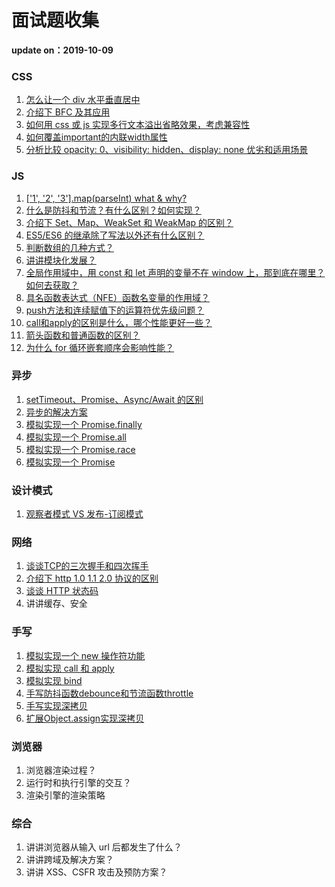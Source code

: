 # 面试题收集

**update on：2019-10-09**

### CSS

1. [怎么让一个 div 水平垂直居中](https://github.com/woshidasusu/Doc/blob/master/%E9%9D%A2%E8%AF%95%E9%A2%98/CSS/div%E6%B0%B4%E5%B9%B3%E5%9E%82%E7%9B%B4%E5%B1%85%E4%B8%AD.md)
2. [介绍下 BFC 及其应用](https://github.com/woshidasusu/Doc/blob/master/%E9%9D%A2%E8%AF%95%E9%A2%98/CSS/%E4%BB%8B%E7%BB%8D%E4%B8%8BBFC%E5%8F%8A%E5%85%B6%E5%BA%94%E7%94%A8.md)
3. [如何用 css 或 js 实现多行文本溢出省略效果，考虑兼容性](https://github.com/woshidasusu/Doc/blob/master/%E9%9D%A2%E8%AF%95%E9%A2%98/CSS/%E5%A4%9A%E8%A1%8C%E6%96%87%E6%9C%AC%E6%BA%A2%E5%87%BA%E7%9C%81%E7%95%A5%E6%95%88%E6%9E%9C.md)
4. [如何覆盖important的内联width属性](https://github.com/woshidasusu/Doc/blob/master/%E9%9D%A2%E8%AF%95%E9%A2%98/CSS/%E5%A6%82%E4%BD%95%E8%A6%86%E7%9B%96important%E7%9A%84%E5%86%85%E8%81%94width%E5%B1%9E%E6%80%A7.md)  
5. [分析比较 opacity: 0、visibility: hidden、display: none 优劣和适用场景](https://github.com/woshidasusu/Doc/blob/master/%E9%9D%A2%E8%AF%95%E9%A2%98/CSS/%E6%AF%94%E8%BE%83opacity%E5%92%8Cvisibility%E5%92%8Cdisplay%E9%9A%90%E8%97%8F%E5%85%83%E7%B4%A0%E7%9A%84%E4%BC%98%E5%8A%A3.md)

### JS

1. [['1', '2', '3'].map(parseInt) what & why?](https://github.com/woshidasusu/Doc/blob/master/%E9%9D%A2%E8%AF%95%E9%A2%98/JS/js%E9%9D%A2%E8%AF%95%E9%A2%98.md#1)
2. [什么是防抖和节流？有什么区别？如何实现？](https://github.com/woshidasusu/Doc/blob/master/%E9%9D%A2%E8%AF%95%E9%A2%98/JS/js%E9%9D%A2%E8%AF%95%E9%A2%98.md#2)
3. [介绍下 Set、Map、WeakSet 和 WeakMap 的区别？](https://github.com/woshidasusu/Doc/blob/master/%E9%9D%A2%E8%AF%95%E9%A2%98/JS/js%E9%9D%A2%E8%AF%95%E9%A2%98.md#3)
4. [ES5/ES6 的继承除了写法以外还有什么区别？](https://github.com/woshidasusu/Doc/blob/master/%E9%9D%A2%E8%AF%95%E9%A2%98/JS/js%E9%9D%A2%E8%AF%95%E9%A2%98.md#4)
5. [判断数组的几种方式？](https://github.com/woshidasusu/Doc/blob/master/%E9%9D%A2%E8%AF%95%E9%A2%98/JS/js%E9%9D%A2%E8%AF%95%E9%A2%98.md#5)
6. [讲讲模块化发展？](https://github.com/woshidasusu/Doc/blob/master/%E9%9D%A2%E8%AF%95%E9%A2%98/JS/js%E9%9D%A2%E8%AF%95%E9%A2%98.md#6)
7. [全局作用域中，用 const 和 let 声明的变量不在 window 上，那到底在哪里？如何去获取？](https://github.com/woshidasusu/Doc/blob/master/%E9%9D%A2%E8%AF%95%E9%A2%98/JS/js%E9%9D%A2%E8%AF%95%E9%A2%98.md#7)
8. [具名函数表达式（NFE）函数名变量的作用域？](https://github.com/woshidasusu/Doc/blob/master/%E9%9D%A2%E8%AF%95%E9%A2%98/JS/js%E9%9D%A2%E8%AF%95%E9%A2%98.md#8)
9. [push方法和连续赋值下的运算符优先级问题？](https://github.com/woshidasusu/Doc/blob/master/%E9%9D%A2%E8%AF%95%E9%A2%98/JS/js%E9%9D%A2%E8%AF%95%E9%A2%98.md#9)
10. [call和apply的区别是什么，哪个性能更好一些？](https://github.com/woshidasusu/Doc/blob/master/%E9%9D%A2%E8%AF%95%E9%A2%98/JS/js%E9%9D%A2%E8%AF%95%E9%A2%98.md#10)
11. [箭头函数和普通函数的区别？](https://github.com/woshidasusu/Doc/blob/master/%E9%9D%A2%E8%AF%95%E9%A2%98/JS/js%E9%9D%A2%E8%AF%95%E9%A2%98.md#11)
12. [为什么 for 循环嵌套顺序会影响性能？](https://github.com/woshidasusu/Doc/blob/master/%E9%9D%A2%E8%AF%95%E9%A2%98/JS/js%E9%9D%A2%E8%AF%95%E9%A2%98.md#12)

### 异步

1. [ setTimeout、Promise、Async/Await 的区别](https://github.com/woshidasusu/Doc/blob/master/%E9%9D%A2%E8%AF%95%E9%A2%98/%E5%BC%82%E6%AD%A5/setTimeout%26Promise%26Async_Await%E5%8C%BA%E5%88%AB.md)
2. [异步的解决方案](https://github.com/woshidasusu/Doc/blob/master/%E9%9D%A2%E8%AF%95%E9%A2%98/%E5%BC%82%E6%AD%A5/%E5%BC%82%E6%AD%A5%E7%9A%84%E8%A7%A3%E5%86%B3%E6%96%B9%E6%A1%88.md)
3. [模拟实现一个 Promise.finally](https://github.com/woshidasusu/Doc/blob/master/%E9%9D%A2%E8%AF%95%E9%A2%98/%E5%BC%82%E6%AD%A5/Promise.md#1)
4. [模拟实现一个 Promise.all](https://github.com/woshidasusu/Doc/blob/master/%E9%9D%A2%E8%AF%95%E9%A2%98/%E5%BC%82%E6%AD%A5/Promise.md#2)
5. [模拟实现一个 Promise.race](https://github.com/woshidasusu/Doc/blob/master/%E9%9D%A2%E8%AF%95%E9%A2%98/%E5%BC%82%E6%AD%A5/Promise.md#3)
6. [模拟实现一个 Promise](https://github.com/woshidasusu/Doc/blob/master/%E9%9D%A2%E8%AF%95%E9%A2%98/%E5%BC%82%E6%AD%A5/Promise.md#4)

### 设计模式

1. [观察者模式 VS 发布-订阅模式](https://github.com/woshidasusu/Doc/blob/master/%E9%9D%A2%E8%AF%95%E9%A2%98/%E8%AE%BE%E8%AE%A1%E6%A8%A1%E5%BC%8F/%E8%A7%82%E5%AF%9F%E8%80%85%E6%A8%A1%E5%BC%8F%E5%92%8C%E5%8F%91%E5%B8%83%E8%AE%A2%E9%98%85%E6%A8%A1%E5%BC%8F%E7%9A%84%E5%8C%BA%E5%88%AB.md)

### 网络

1. [谈谈TCP的三次握手和四次挥手](https://github.com/woshidasusu/Doc/blob/master/%E9%9D%A2%E8%AF%95%E9%A2%98/%E7%BD%91%E7%BB%9C/%E8%B0%88%E8%B0%88TCP%E7%9A%84%E4%B8%89%E6%AC%A1%E6%8F%A1%E6%89%8B%E5%92%8C%E5%9B%9B%E6%AC%A1%E6%8C%A5%E6%89%8B.md)
2. [介绍下 http 1.0 1.1 2.0 协议的区别](https://github.com/woshidasusu/Doc/blob/master/%E9%9D%A2%E8%AF%95%E9%A2%98/%E7%BD%91%E7%BB%9C/%E8%B0%88%E8%B0%88%E4%B8%89%E4%B8%AAhttp%E7%89%88%E6%9C%AC%E5%8D%8F%E8%AE%AE%E7%9A%84%E5%8C%BA%E5%88%AB.md)
3. [谈谈 HTTP 状态码](https://github.com/woshidasusu/Doc/blob/master/%E9%9D%A2%E8%AF%95%E9%A2%98/%E7%BD%91%E7%BB%9C/http%E7%8A%B6%E6%80%81%E7%A0%81.md)
4. 讲讲缓存、安全

### 手写

1. [模拟实现一个 new 操作符功能](https://github.com/woshidasusu/Doc/blob/master/%E9%9D%A2%E8%AF%95%E9%A2%98/%E6%89%8B%E5%86%99/%E6%A8%A1%E6%8B%9F%E5%AE%9E%E7%8E%B0new%E6%93%8D%E4%BD%9C%E7%AC%A6.md)
2. [模拟实现 call 和 apply](https://github.com/woshidasusu/Doc/blob/master/%E9%9D%A2%E8%AF%95%E9%A2%98/%E6%89%8B%E5%86%99/%E6%A8%A1%E6%8B%9F%E5%AE%9E%E7%8E%B0call%E5%92%8Capply.md)
3. [模拟实现 bind](https://github.com/woshidasusu/Doc/blob/master/%E9%9D%A2%E8%AF%95%E9%A2%98/%E6%89%8B%E5%86%99/%E6%A8%A1%E6%8B%9F%E5%AE%9E%E7%8E%B0bind.md)
4. [手写防抖函数debounce和节流函数throttle](https://github.com/woshidasusu/Doc/blob/master/%E9%9D%A2%E8%AF%95%E9%A2%98/%E6%89%8B%E5%86%99/%E6%89%8B%E5%86%99%E9%98%B2%E6%8A%96debounce%E5%92%8C%E8%8A%82%E6%B5%81throttle.md)
5. [手写实现深拷贝](https://github.com/woshidasusu/Doc/blob/master/%E9%9D%A2%E8%AF%95%E9%A2%98/%E6%89%8B%E5%86%99/%E6%89%8B%E5%86%99%E5%AE%9E%E7%8E%B0%E6%B7%B1%E6%8B%B7%E8%B4%9D.md)
6. [扩展Object.assign实现深拷贝](https://github.com/woshidasusu/Doc/blob/master/%E9%9D%A2%E8%AF%95%E9%A2%98/%E6%89%8B%E5%86%99/%E6%89%A9%E5%B1%95Object.assign%E5%AE%9E%E7%8E%B0%E6%B7%B1%E6%8B%B7%E8%B4%9D.md)

### 浏览器

1.  浏览器渲染过程？
2.  运行时和执行引擎的交互？
3.  渲染引擎的渲染策略


### 综合

1. 讲讲浏览器从输入 url 后都发生了什么？
2. 讲讲跨域及解决方案？
3. 讲讲 XSS、CSFR 攻击及预防方案？

